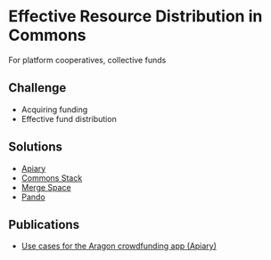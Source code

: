 # Effective Resource Distribution in Commons

For platform cooperatives, collective funds

## Challenge

* Acquiring funding
* Effective fund distribution

## **Solutions**

* [Apiary](../decentralized-finance-defi/continuous-token-model-apiary.md)
* [Commons Stack](https://commons-stack.gitbook.io/wiki/)
* [Merge Space](merge-space-overview.md)
* [Pando](https://medium.com/pando-network)

## Publications

* [Use cases for the Aragon crowdfunding app \(Apiary\)](../technical-research/how-to-track-document-versions-and-signers-on-the-blockchain.md)

